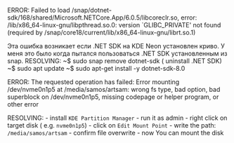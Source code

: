 ERROR: Failed to load /snap/dotnet-sdk/168/shared/Microsoft.NETCore.App/6.0.5/libcoreclr.so, error: /lib/x86_64-linux-gnu/libpthread.so.0: version `GLIBC_PRIVATE' not found (required by /snap/core18/current/lib/x86_64-linux-gnu/librt.so.1)

Эта ошибка возникает если .NET SDK на KDE Neon установлен криво.
У меня это было когда пытался пользоваться .NET SDK установленным из snap.
RESOLVING: 
	 ~$ sudo snap remove dotnet-sdk   ( uninstall .NET SDK)
	 ~$  sudo apt update
	 ~$ sudo apt-get install -y dotnet-sdk-8.0 



ERROR: The requested operation has failed: Error mounting /dev/nvme0n1p5 at /media/samos/artsam: wrong fs type, bad option, bad superblock on /dev/nvme0n1p5, missing codepage or helper program, or other error

RESOLVING: 
	- install `KDE Partition Manager`
	- run it as admin
	- right click on target disk ( e.g. `nvme0n1p5`)
	- click on `Edit Mount Point`
	- write the path: `/media/samos/artsam`
	- confirm file overwrite
	- now You can mount the disk
